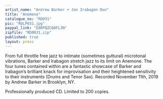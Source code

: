 ```yaml
---
artist_name: "Andrew Barker + Jon Irabagon Duo"
title: "Anemone"
catalogue_no: "RD031"
pic: "RDLP031.jpg"
paypal_link: "E8RPQZCQ8FL3N"
zipfile: "RD0031.zip"
published: true
layout: press
---
```

From full throttle free jazz to intimate (sometimes guttural) microtonal vibrations, Barker and Irabagon stretch jazz to its limit on Anemone. The four tunes contained within are a fantastic showcase of Barker and Irabagon’s brilliant knack for improvisation and their heightened sensitivity to their instruments (Drums and Tenor Sax). Recorded November 11th, 2019 by Andrew Barker in Brooklyn, NY.

Professionally produced CD. Limited to 200 copies.

